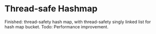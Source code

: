 # Thread-safe Hashmap

Finished: thread-safety hash map, with thread-safety singly linked list for hash map bucket.
Todo: Performance improvement.
